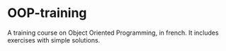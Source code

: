 # OOP-training
A training course on Object Oriented Programming, in french. It includes exercises with simple solutions.

